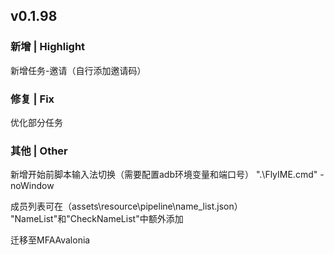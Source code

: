 ## v0.1.98
### 新增 | Highlight

新增任务-邀请（自行添加邀请码）

### 修复 | Fix

优化部分任务

### 其他 | Other

新增开始前脚本输入法切换（需要配置adb环境变量和端口号）
".\FlyIME.cmd" -noWindow

成员列表可在（assets\resource\pipeline\name_list.json）
"NameList"和"CheckNameList"中额外添加

迁移至MFAAvalonia
